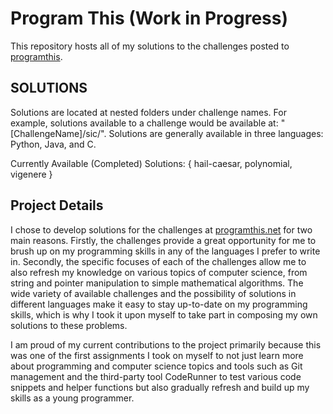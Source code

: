 # Program This (Work in Progress)

This repository hosts all of my solutions to the challenges posted to [programthis](http://programthis.net).

## SOLUTIONS

Solutions are located at nested folders under challenge names. For example, solutions available to a challenge would be available at: "[ChallengeName]/sic/". Solutions are generally available in three languages: Python, Java, and C.

Currently Available (Completed) Solutions: { hail-caesar, polynomial, vigenere }

## Project Details

I chose to develop solutions for the challenges at [programthis.net](http://programthis.net) for two main reasons. Firstly, the challenges provide a great opportunity for me to brush up on my programming skills in any of the languages I prefer to write in. Secondly, the specific focuses of each of the challenges allow me to also refresh my knowledge on various topics of computer science, from string and pointer manipulation to simple mathematical algorithms. The wide variety of available challenges and the possibility of solutions in different languages make it easy to stay up-to-date on my programming skills, which is why I took it upon myself to take part in composing my own solutions to these problems.

I am proud of my current contributions to the project primarily because this was one of the first assignments I took on myself to not just learn more about programming and computer science topics and tools such as Git management and the third-party tool CodeRunner to test various code snippets and helper functions but also gradually refresh and build up my skills as a young programmer.